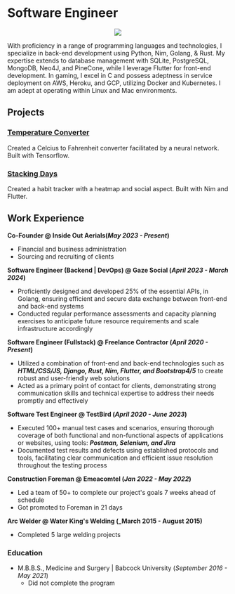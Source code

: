 # Software Engineer

<p align="center">
  <a href="https://skillicons.dev">
    <img src="https://skillicons.dev/icons?i=python,nim,rust,zig,vue,pytorch,tensorflow,flutter,mongo,sqlite,aws,gcp,git,kubernetes,docker,neovim&perline=8" />
  </a>
</p>

With proficiency in a range of programming languages and technologies, I specialize in back-end development using Python, Nim, Golang, & Rust. My expertise extends to database management with SQLite, PostgreSQL, MongoDB, Neo4J, and PineCone, while I leverage Flutter for front-end development. In gaming, I excel in C and possess adeptness in service deployment on AWS, Heroku, and GCP, utilizing Docker and Kubernetes. I am adept at operating within Linux and Mac environments.

## Projects
### [Temperature Converter](https://github.com/TimothyElems/temp-converter/)  
Created a Celcius to Fahrenheit converter facilitated by a neural network. Built with Tensorflow.

### [Stacking Days](https://github.com/TimothyElems/stacking-days)
Created a habit tracker with a heatmap and social aspect. Built with Nim and Flutter.

## Work Experience
**Co-Founder @ Inside Out Aerials(_May 2023 - Present_)**
- Financial and business administration
- Sourcing and recruiting of clients

**Software Engineer (Backend | DevOps) @ Gaze Social (_April 2023 - March 2024_)**
- Proficiently designed and developed 25% of the essential APIs, in Golang, ensuring efficient and secure data exchange between front-end and back-end systems
- Conducted regular performance assessments and capacity planning exercises to anticipate future resource requirements and scale infrastructure accordingly

**Software Engineer (Fullstack) @ Freelance Contractor (_April 2020 - Present_)**
- Utilized a combination of front-end and back-end technologies such as **_HTML/CSS/JS, Django, Rust, Nim,  Flutter, and Bootstrap4/5_** to create robust and user-friendly web solutions
- Acted as a primary point of contact for clients, demonstrating strong communication skills and technical expertise to address their needs promptly and effectively

**Software Test Engineer @ TestBird (_April 2020 - June 2023_)**
- Executed 100+ manual test cases and scenarios, ensuring thorough coverage of both functional and non-functional aspects of applications or websites, using tools: **_Postman, Selenium, and Jira_**
- Documented test results and defects using established protocols and tools, facilitating clear communication and efficient issue resolution throughout the testing process

**Construction Foreman @ Emeacomtel (_Jan 2022 - May 2022_)**
- Led a team of 50+ to complete our project's goals 7 weeks ahead of schedule
- Got promoted to Foreman in 21 days

**Arc Welder @ Water King's Welding (_March 2015 - August 2015)**
- Completed 5 large welding projects

### Education
- M.B.B.S., Medicine and Surgery | Babcock University (_September 2016 - May 2021_)
    - Did not complete the program
